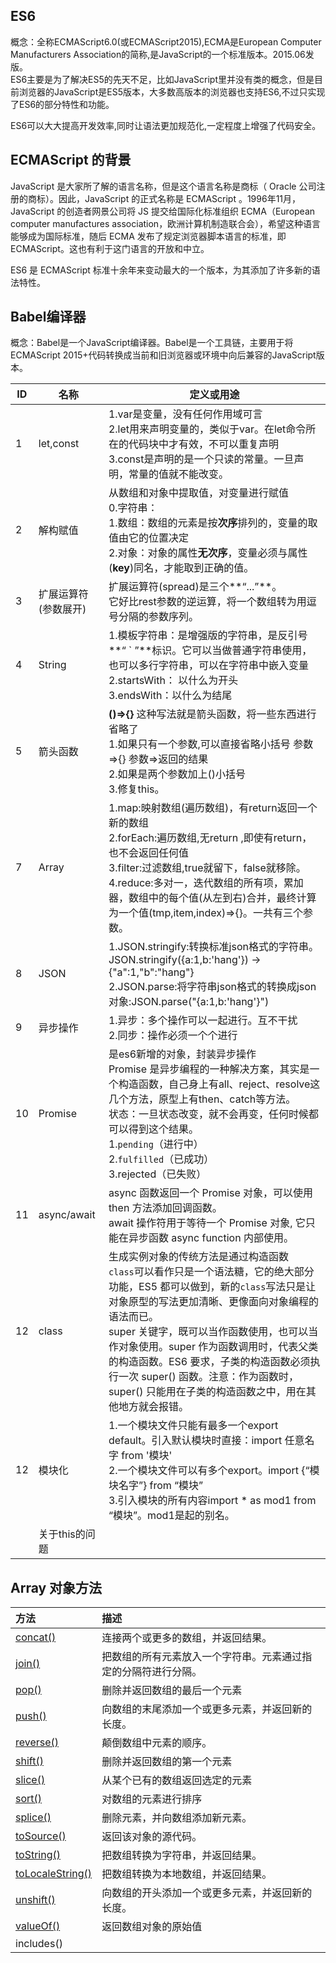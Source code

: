 ## ES6

概念：全称ECMAScript6.0(或ECMAScript2015),ECMA是European Computer Manufacturers Association的简称,是JavaScript的一个标准版本。2015.06发版。<br />ES6主要是为了解决ES5的先天不足，比如JavaScript里并没有类的概念，但是目前浏览器的JavaScript是ES5版本，大多数高版本的浏览器也支持ES6,不过只实现了ES6的部分特性和功能。

ES6可以大大提高开发效率,同时让语法更加规范化,一定程度上增强了代码安全。

## ECMAScript 的背景

JavaScript 是大家所了解的语言名称，但是这个语言名称是商标（ Oracle 公司注册的商标）。因此，JavaScript 的正式名称是 ECMAScript 。1996年11月，JavaScript 的创造者网景公司将 JS 提交给国际化标准组织 ECMA（European computer manufactures association，欧洲计算机制造联合会），希望这种语言能够成为国际标准，随后 ECMA 发布了规定浏览器脚本语言的标准，即 ECMAScript。这也有利于这门语言的开放和中立。

ES6 是 ECMAScript 标准十余年来变动最大的一个版本，为其添加了许多新的语法特性。

## Babel编译器

概念：Babel是一个JavaScript编译器。Babel是一个工具链，主要用于将ECMAScript 2015+代码转换成当前和旧浏览器或环境中向后兼容的JavaScript版本。

| ID   | 名称                  | 定义或用途                                                   |
| ---- | --------------------- | ------------------------------------------------------------ |
| 1    | let,const             | 1.var是变量，没有任何作用域可言<br />2.let用来声明变量的，类似于var。在let命令所在的代码块中才有效，不可以重复声明<br />3.const是声明的是一个只读的常量。一旦声明，常量的值就不能改变。 |
| 2    | 解构赋值              | 从数组和对象中提取值，对变量进行赋值<br />0.字符串：<br />1.数组：数组的元素是按**次序**排列的，变量的取值由它的位置决定<br />2.对象：对象的属性**无次序**，变量必须与属性(**key**)同名，才能取到正确的值。 |
| 3    | 扩展运算符 (参数展开) | 扩展运算符(spread)是三个**“...”**。<br />它好比rest参数的逆运算，将一个数组转为用逗号分隔的参数序列。 |
| 4    | String                | 1.模板字符串：是增强版的字符串，是反引号**“ ` ”**标识。它可以当做普通字符串使用，也可以多行字符串，可以在字符串中嵌入变量<br />2.startsWith： 以什么为开头<br />3.endsWith：以什么为结尾 |
| 5    | 箭头函数              | **()=>{}** 这种写法就是箭头函数，将一些东西进行省略了<br />1.如果只有一个参数,可以直接省略小括号   参数=>{}   参数=>返回的结果<br />2.如果是两个参数加上()小括号<br />3.修复this。 |
| 7    | Array                 | 1.map:映射数组(遍历数组)，有return返回一个新的数组<br />2.forEach:遍历数组,无return ,即使有return，也不会返回任何值<br />3.filter:过滤数组,true就留下，false就移除。<br />4.reduce:多对一，迭代数组的所有项，累加器，数组中的每个值(从左到右)合并，最终计算为一个值(tmp,item,index)=>{}。一共有三个参数。 |
| 8    | JSON                  | 1.JSON.stringify:转换标准json格式的字符串。JSON.stringify({a:1,b:'hang'}) -> {"a":1,"b":"hang"}<br />2.JSON.parse:将字符串json格式的转换成json对象:JSON.parse("{a:1,b:'hang'}") |
| 9    | 异步操作              | 1.异步：多个操作可以一起进行。互不干扰<br />2.同步：操作必须一个个进行 |
| 10   | Promise               | 是es6新增的对象，封装异步操作 <br />Promise 是异步编程的一种解决方案，其实是一个构造函数，自己身上有all、reject、resolve这几个方法，原型上有then、catch等方法。<br />状态：一旦状态改变，就不会再变，任何时候都可以得到这个结果。<br />1.`pending`（进行中）<br />2.`fulfilled`（已成功）<br />3.rejected（已失败） |
| 11   | async/await           | async 函数返回一个 Promise 对象，可以使用 then 方法添加回调函数。<br />await 操作符用于等待一个 Promise 对象, 它只能在异步函数 async function 内部使用。 |
| 12   | class                 | 生成实例对象的传统方法是通过构造函数<br />`class`可以看作只是一个语法糖，它的绝大部分功能，ES5 都可以做到，新的`class`写法只是让对象原型的写法更加清晰、更像面向对象编程的语法而已。<br />super 关键字，既可以当作函数使用，也可以当作对象使用。super 作为函数调用时，代表父类的构造函数。ES6 要求，子类的构造函数必须执行一次 super() 函数。注意：作为函数时，super() 只能用在子类的构造函数之中，用在其他地方就会报错。 |
| 12   | 模块化                | 1.一个模块文件只能有最多一个export default。引入默认模块时直接：import 任意名字 from '模块' <br />2.一个模块文件可以有多个export。import {“模块名字”} from “模块”<br />3.引入模块的所有内容import * as mod1 from “模块”。mod1是起的别名。 |
|      | 关于this的问题        |                                                              |



##  Array 对象方法

| 方法                                                         | 描述                                                         |
| :----------------------------------------------------------- | :----------------------------------------------------------- |
| [concat()](https://www.w3school.com.cn/jsref/jsref_concat_array.asp) | 连接两个或更多的数组，并返回结果。                           |
| [join()](https://www.w3school.com.cn/jsref/jsref_join.asp)   | 把数组的所有元素放入一个字符串。元素通过指定的分隔符进行分隔。 |
| [pop()](https://www.w3school.com.cn/jsref/jsref_pop.asp)     | 删除并返回数组的最后一个元素                                 |
| [push()](https://www.w3school.com.cn/jsref/jsref_push.asp)   | 向数组的末尾添加一个或更多元素，并返回新的长度。             |
| [reverse()](https://www.w3school.com.cn/jsref/jsref_reverse.asp) | 颠倒数组中元素的顺序。                                       |
| [shift()](https://www.w3school.com.cn/jsref/jsref_shift.asp) | 删除并返回数组的第一个元素                                   |
| [slice()](https://www.w3school.com.cn/jsref/jsref_slice_array.asp) | 从某个已有的数组返回选定的元素                               |
| [sort()](https://www.w3school.com.cn/jsref/jsref_sort.asp)   | 对数组的元素进行排序                                         |
| [splice()](https://www.w3school.com.cn/jsref/jsref_splice.asp) | 删除元素，并向数组添加新元素。                               |
| [toSource()](https://www.w3school.com.cn/jsref/jsref_tosource_array.asp) | 返回该对象的源代码。                                         |
| [toString()](https://www.w3school.com.cn/jsref/jsref_toString_array.asp) | 把数组转换为字符串，并返回结果。                             |
| [toLocaleString()](https://www.w3school.com.cn/jsref/jsref_toLocaleString_array.asp) | 把数组转换为本地数组，并返回结果。                           |
| [unshift()](https://www.w3school.com.cn/jsref/jsref_unshift.asp) | 向数组的开头添加一个或更多元素，并返回新的长度。             |
| [valueOf()](https://www.w3school.com.cn/jsref/jsref_valueof_array.asp) | 返回数组对象的原始值                                         |
| includes()                                                   |                                                              |


